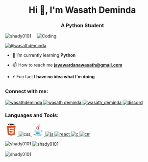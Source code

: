 <h1 align="center">Hi 👋, I'm Wasath Deminda</h1>
<h3 align="center">A Python Student</h3>
<img align="right" alt="Coding" width="400" src="https://miro.medium.com/max/1600/0*C-cPP9D2MIyeexAT.gif">

<p align="left"> <img src="https://komarev.com/ghpvc/?username=shady0101&label=Profile%20views&color=0e75b6&style=flat" alt="shady0101" /> </p>

<p align="left"> <a href="https://twitter.com/@wasathdeminda" target="blank"><img src="https://img.shields.io/twitter/follow/@wasathdeminda?logo=twitter&style=for-the-badge" alt="@wasathdeminda" /></a> </p>

- 🌱 I’m currently learning **Python**

- 📫 How to reach me **jayawardanawasath@gmail.com**

- ⚡ Fun fact **I have no idea what I'm doing**

<h3 align="left">Connect with me:</h3>
<p align="left">
  <a href="https://twitter.com/wasathdeminda" target="blank">
    <img align="center" src="https://raw.githubusercontent.com/rahuldkjain/github-profile-readme-generator/master/src/images/icons/Social/twitter.svg" alt="wasathdeminda" height="30" width="40" />
  </a>
  <a href="https://www.linkedin.com/in/wasath-deminda-8337991b1/" target="blank">
    <img align="center" src="https://raw.githubusercontent.com/rahuldkjain/github-profile-readme-generator/master/src/images/icons/Social/linked-in-alt.svg" alt="wasath deminda" height="30" width="40" />
  </a>
  <a href="https://www.instagram.com/wazaa_th/" target="blank">
    <img align="center" src="https://raw.githubusercontent.com/rahuldkjain/github-profile-readme-generator/master/src/images/icons/Social/instagram.svg" alt="wasath_deminda" height="30" width="40" />
  </a>
  <a href="https://discord.gg/yDuq63ShqJ" target="blank">
    <img align="center" src="https://raw.githubusercontent.com/rahuldkjain/github-profile-readme-generator/master/src/images/icons/Social/discord.svg" alt="discord" height="30" width="40" />
  </a>
</p>


<h3 align="left">Languages and Tools:</h3>
<p align="left"> <a href="https://www.w3.org/html/" target="_blank" rel="noreferrer"> <img src="https://raw.githubusercontent.com/devicons/devicon/master/icons/html5/html5-original-wordmark.svg" alt="html5" width="40" height="40"/> </a> 
  <img src="https://1000logos.net/wp-content/uploads/2020/09/CSS-Logo.png" alt="css" width="65" height="40"/><a href="https://www.java.com" target="_blank" rel="noreferrer"> <img src="https://raw.githubusercontent.com/devicons/devicon/master/icons/java/java-original.svg" alt="java" width="40" height="40"/> </a> <a href="https://www.linux.org/" target="_blank" rel="noreferrer"> <img src="https://1000logos.net/wp-content/uploads/2020/09/JavaScript-Logo-2048x1280.png" alt="js" width="60" height="40"/>  
<img src="https://cdn.freebiesupply.com/logos/large/2x/react-1-logo-png-transparent.png" alt="react" width="40" height="40"/> 
 
<img src="https://www.pngkit.com/png/full/101-1010012_download-png.png" alt="c" width="40" height="40"/>
<img src="https://assets.codeguru.com/uploads/2021/08/C-Sharp-Tutorials.png" alt="c#" width="70" height="40"/>
  
</a> </p>

<p><img align="left" src="https://github-readme-stats.vercel.app/api/top-langs?username=shady0101&show_icons=true&locale=en&layout=compact" alt="shady0101" /></p>

<p>&nbsp;<img align="center" src="https://github-readme-stats.vercel.app/api?username=shady0101&show_icons=true&locale=en" alt="shady0101" /></p>

<p><img align="center" src="https://github-readme-streak-stats.herokuapp.com/?user=shady0101&" alt="shady0101" /></p>
